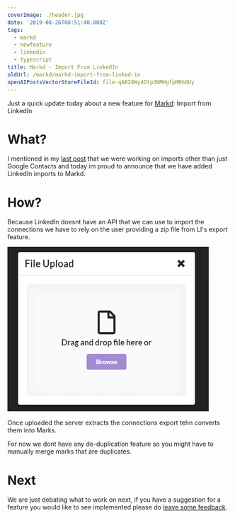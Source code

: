 ```yaml
---
coverImage: ./header.jpg
date: '2019-08-26T08:51:40.000Z'
tags:
  - markd
  - newfeature
  - linkedin
  - typescript
title: Markd - Import From LinkedIn
oldUrl: /markd/markd-import-from-linked-in
openAIPostsVectorStoreFileId: file-qAR28Wy4Otp3NMHgfpMNh0Uy
---
```


Just a quick update today about a new feature for [Markd](https://markd.co): Import from LinkedIn

<!-- more -->

# What?

I mentioned in my [last post](/markd/markd-import-from-google-contacts) that we were working on imports other than just Google Contacts and today im proud to announce that we have added LinkedIn imports to Markd.

# How?

Because LinkedIn doesnt have an API that we can use to import the connections we have to rely on the user providing a zip file from LI's export feature.

![](./file-upload.png)

Once uploaded the server extracts the connections export tehn converts them into Marks.

For now we dont have any de-duplication feature so you might have to manually merge marks that are duplicates.

# Next

We are just debating what to work on next, if you have a suggestion for a feature you would like to see implemented please do [leave some feedback](https://markd.public.makerkit.co/).
